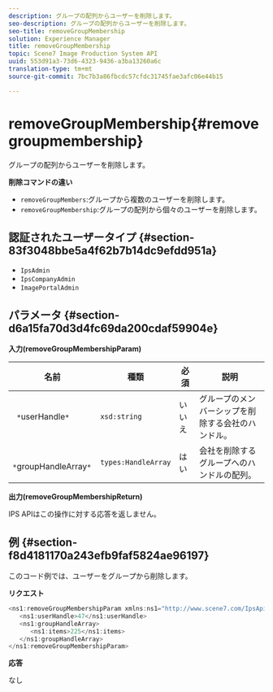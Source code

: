 ```yaml
---
description: グループの配列からユーザーを削除します。
seo-description: グループの配列からユーザーを削除します。
seo-title: removeGroupMembership
solution: Experience Manager
title: removeGroupMembership
topic: Scene7 Image Production System API
uuid: 553d91a3-73d6-4323-9436-a3ba13260a6c
translation-type: tm+mt
source-git-commit: 7bc7b3a86fbcdc57cfdc31745fae3afc06e44b15

---
```



# removeGroupMembership{#removegroupmembership}

グループの配列からユーザーを削除します。

**削除コマンドの違い**

* `removeGroupMembers`:グループから複数のユーザーを削除します。
* `removeGroupMembership`:グループの配列から個々のユーザーを削除します。

## 認証されたユーザータイプ {#section-83f3048bbe5a4f62b7b14dc9efdd951a}

* `IpsAdmin`
* `IpsCompanyAdmin`
* `ImagePortalAdmin`

## パラメータ {#section-d6a15fa70d3d4fc69da200cdaf59904e}

**入力(removeGroupMembershipParam)**

| 名前 | 種類 | 必須 | 説明 |
|---|---|---|---|
| ` *`userHandle`*` | `xsd:string` | いいえ | グループのメンバーシップを削除する会社のハンドル。 |
| ` *`groupHandleArray`*` | `types:HandleArray` | はい | 会社を削除するグループへのハンドルの配列。 |

**出力(removeGroupMembershipReturn)**

IPS APIはこの操作に対する応答を返しません。

## 例 {#section-f8d4181170a243efb9faf5824ae96197}

このコード例では、ユーザーをグループから削除します。

**リクエスト**

```java
<ns1:removeGroupMembershipParam xmlns:ns1="http://www.scene7.com/IpsApi/xsd">
   <ns1:userHandle>47</ns1:userHandle>
   <ns1:groupHandleArray>
      <ns1:items>225</ns1:items>
   </ns1:groupHandleArray>
</ns1:removeGroupMembershipParam>
```

**応答**

なし
